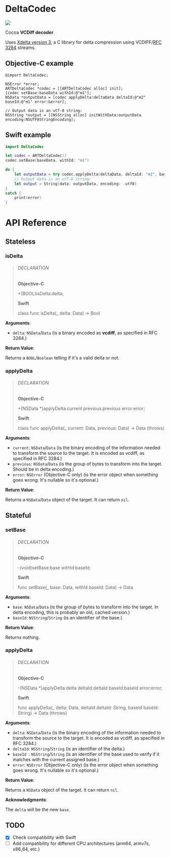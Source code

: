 # DeltaCodec

<a href="https://github.com/ably/delta-codec-cocoa/actions">
  <img src="https://github.com/ably/delta-codec-cocoa/workflows/Build/badge.svg" />
</a>

Cocoa **VCDiff decoder**.

Uses [Xdelta version 3](https://github.com/jmacd/xdelta), a C library for delta compression using VCDIFF/[RFC 3284](https://tools.ietf.org/html/rfc3284) streams.

## Objective-C example

```objc
@import DeltaCodec;

NSError *error;
ARTDeltaCodec *codec = [[ARTDeltaCodec alloc] init];
[codec setBase:baseData withId:@"m1"];
NSData *outputData = [codec applyDelta:deltaData deltaId:@"m2" baseId:@"m1" error:&error];

// Output data is an utf-8 string:
NSString *output = [[NSString alloc] initWithData:outputData encoding:NSUTF8StringEncoding];
```

## Swift example

```swift
import DeltaCodec

let codec = ARTDeltaCodec()
codec.setBase(baseData, withId: "m1")

do {
    let outputData = try codec.applyDelta(deltaData, deltaId: "m2", baseId: "m1")
    // Output data is an utf-8 string:
    let output = String(data: outputData, encoding: .utf8)
}
catch {
    print(error)
}
```

# API Reference

## Stateless

### isDelta

> ###### DECLARATION
>
> **Objective-C**
>
> +(BOOL)isDelta:delta;
>
> **Swift**
>
> class func isDelta(_ delta: Data) -> Bool

**Arguments**:

* `delta`: `NSData`/`Data` (is a binary encoded as **vcdiff**, as specified in RFC 3284.)

**Return Value**:

Returns a `BOOL`/`Boolean` telling if it's a valid delta or not.

### applyDelta

> ###### DECLARATION
>
> **Objective-C**
>
> +(NSData *)applyDelta:current previous:previous error:error;
>
> **Swift**
>
> class func applyDelta(_ current: Data, previous: Data) -> Data (throws)

**Arguments**:

* `current`: `NSData`/`Data` (is the binary encoding of the information needed to transform the source to the target. It is encoded as vcdiff, as specified in RFC 3284.)
* `previous`: `NSData`/`Data` (is the group of bytes to transform into the target. Should be in delta encoding.)
* `error`: `NSError` (Objective-C only) (is the error object when something goes wrong. It's nullable so it's optional.)

**Return Value**:

Returns a `NSData`/`Data` object of the target. It can return `nil`.

## Stateful

### setBase

> ###### DECLARATION
>
> **Objective-C**
>
> -(void)setBase:base withId:baseId;
>
> **Swift**
>
> func setBase(_ base: Data, withId baseId: Data) -> Data

**Arguments**:

* `base`: `NSData`/`Data` (is the group of bytes to transform into the target. In delta encoding, this is probably an old, cached version.)
* `baseId`: `NSString`/`String` (is an identifier of the base.)

**Return Value**:

Returns nothing.

### applyDelta

> ###### DECLARATION
>
> **Objective-C**
>
> -(NSData *)applyDelta:delta deltaId:deltaId baseId:baseId error:error;
>
> **Swift**
>
> func applyDelta(_ delta: Data, deltaId deltaId: String, baseId baseId: String) -> Data (throws)

**Arguments**:

* `delta`: `NSData`/`Data` (is the binary encoding of the information needed to transform the source to the target. It is encoded as vcdiff, as specified in RFC 3284.)
* `deltaId`: `NSString`/`String` (is an identifier of the delta.)
* `baseId `: `NSString`/`String` (is an identifier of the base used to verify if it matches with the current assigned base.)
* `error`: `NSError` (Objective-C only) (is the error object when something goes wrong. It's nullable so it's optional.)

**Return Value**:

Returns a `NSData` object of the target. It can return `nil`.

**Acknowledgments**:

The `delta` will be the new `base`.

## TODO

 - [x] Check compatibility with Swift
 - [ ] Add compatibility for different CPU architectures (arm64, armv7s, x86_64, etc.)
